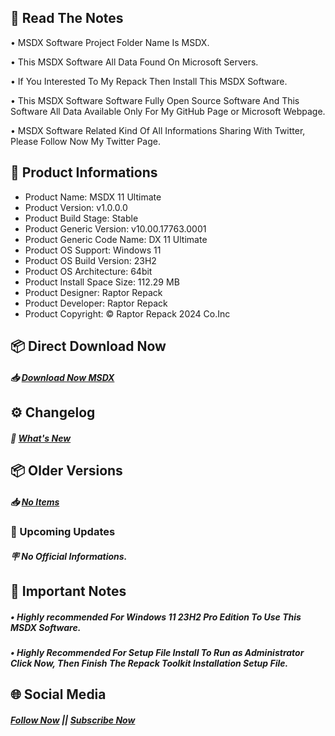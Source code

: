 ## 📝 Read The Notes

• MSDX Software Project Folder Name Is MSDX.

• This MSDX Software All Data Found On Microsoft Servers.

• If You Interested To My Repack Then Install This MSDX Software.

• This MSDX Software Software Fully Open Source Software And This Software All Data Available Only For My GitHub Page or Microsoft Webpage.

• MSDX Software Related Kind Of All Informations Sharing With Twitter, Please Follow Now My Twitter Page.

## 📑 Product Informations

- Product Name: MSDX 11 Ultimate 
- Product Version: v1.0.0.0
- Product Build Stage: Stable
- Product Generic Version: v10.00.17763.0001
- Product Generic Code Name: DX 11 Ultimate
- Product OS Support: Windows 11
- Product OS Build Version: 23H2
- Product OS Architecture: 64bit
- Product Install Space Size: 112.29 MB
- Product Designer: Raptor Repack
- Product Developer: Raptor Repack
- Product Copyright: © Raptor Repack 2024 Co.Inc

## 📦 Direct Download Now

##### 📥 [Download Now MSDX](https://github.com/RaptorRepack/MSDX/releases/download/v1.0.0/MSDX11_Ultimate_v1.0.0.0_x64.exe)

## ⚙️ Changelog

##### 💎 [What's New](https://github.com/RaptorRepack/MSDX/releases/tag/v1.0.0)

## 📦 Older Versions

##### 📥 [No Items](https://GitHub.com/RaptorRepack/MSDX)

### 📢 Upcoming Updates

##### 🪧 No Official Informations.

## 📝 Important Notes

##### • Highly recommended For Windows 11 23H2 Pro Edition To Use This MSDX Software.

##### • Highly Recommended For Setup File Install To Run as Administrator Click Now, Then Finish The Repack Toolkit Installation Setup File.

## 🌐 Social Media
##### [Follow Now](https://twitter.com/raptorrepack) || [Subscribe Now](https://youtube.com/@RaptorRepack)
